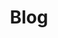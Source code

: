 ---
title: Blog
summary: Leia aqui meus posts sobre tecnologia, programação e outros assuntos.
description: Leia aqui meus posts sobre tecnologia, programação e outros assuntos.
url: "/blog"
---